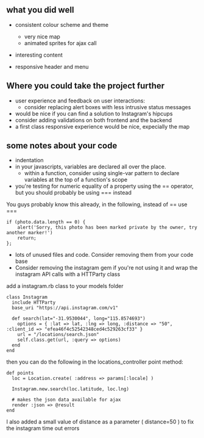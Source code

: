 
what you did well
-----------------

* consistent colour scheme and theme
  - very nice map
  - animated sprites for ajax call

* interesting content
* responsive header and menu

Where you could take the project further
----------------------------------------

* user experience and feedback on user interactions:
  - consider replacing alert boxes with less intrusive status messages 
* would be nice if you can find a solution to Instagram's hipcups
* consider adding validations on both frontend and the backend
* a first class responsive experience would be nice, expecially the map


some notes about your code
-----------------------------

* indentation
* in your javascripts, variables are declared all over the place.
  - within a function, consider using single-var pattern to declare variables at the top of a function's scope
* you're testing for numeric equality of a property using the == operator, but you should probably be using === instead

You guys probably know this already, in the following, instead of == use ===

    if (photo.data.length == 0) {
        alert('Sorry, this photo has been marked private by the owner, try another marker!')
        return;
    };


* lots of unused files and code. Consider removing them from your code base
* Consider removing the instagram gem if you're not using it and wrap the instagram API calls with a HTTParty class

add a instagram.rb class to your models folder

    class Instagram
      include HTTParty
      base_uri "https://api.instagram.com/v1"

      def search(lat="-31.9530044", long="115.8574693")
        options = { :lat => lat, :lng => long, :distance => "50", :client_id => "efea46f4c52542348ced4c529263cf33" }
        url = "/locations/search.json"
        self.class.get(url, :query => options)
      end
    end

then you can do the following in the locations_controller point method:


    def points
      loc = Location.create( :address => params[:locale] )

      Instagram.new.search(loc.latitude, loc.lng)

      # makes the json data available for ajax
      render :json => @result
    end

I also added a small value of distance as a parameter ( distance=50 ) to fix the instagram time out errors